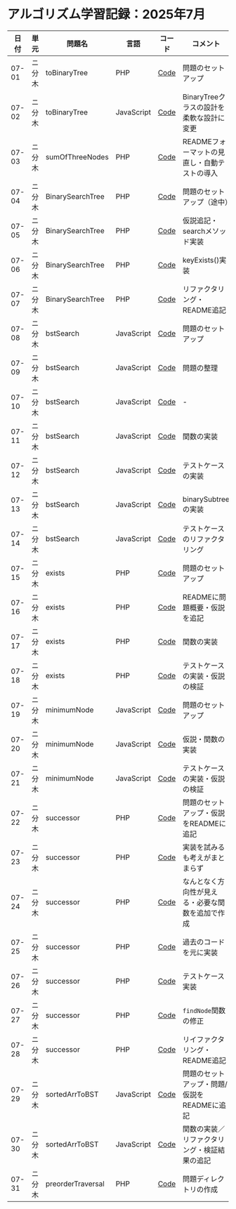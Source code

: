 # アルゴリズム学習記録：2025年7月

| 日付 | 単元 | 問題名 | 言語 | コード | コメント |
| - | - | - | - | - | - |
| 07-01 | ニ分木 | toBinaryTree | PHP | [Code](../binary-tree/src/php/toBinaryTree.php)| 問題のセットアップ |
| 07-02 | ニ分木 | toBinaryTree | JavaScript | [Code](../binary-tree/src/js/toBinaryTree.js)| BinaryTreeクラスの設計を柔軟な設計に変更 |
| 07-03 | ニ分木 | sumOfThreeNodes | PHP | [Code](../binary-tree/problems/02_sumOfThreeNodes/php/src/sumOfThreeNodes.php)| READMEフォーマットの見直し・自動テストの導入 |
| 07-04 | ニ分木 | BinarySearchTree | PHP | [Code](../binary-tree/problems/03_BinarySearchTree/README.md)| 問題のセットアップ（途中）|
| 07-05 | ニ分木 | BinarySearchTree | PHP | [Code](../binary-tree/problems/03_BinarySearchTree/README.md)| 仮説追記・searchメソッド実装 |
| 07-06 | ニ分木 | BinarySearchTree | PHP | [Code](../binary-tree/problems/03_BinarySearchTree/README.md)| keyExists()実装 |
| 07-07 | ニ分木 | BinarySearchTree | PHP | [Code](../binary-tree/problems/03_BinarySearchTree/README.md)| リファクタリング・README追記 |
| 07-08 | ニ分木 | bstSearch | JavaScript | [Code](../binary-tree/problems/04_bstSearch/README.md)| 問題のセットアップ |
| 07-09 | ニ分木 | bstSearch | JavaScript | [Code](../binary-tree/problems/04_bstSearch/README.md)| 問題の整理 |
| 07-10 | ニ分木 | bstSearch | JavaScript | [Code](../binary-tree/problems/04_bstSearch/README.md)| - |
| 07-11 | ニ分木 | bstSearch | JavaScript | [Code](../binary-tree/problems/04_bstSearch/README.md)| 関数の実装 |
| 07-12 | ニ分木 | bstSearch | JavaScript | [Code](../binary-tree/problems/04_bstSearch/README.md)| テストケースの実装 |
| 07-13 | ニ分木 | bstSearch | JavaScript | [Code](../binary-tree/problems/04_bstSearch/README.md)| binarySubtreeの実装 |
| 07-14 | ニ分木 | bstSearch | JavaScript | [Code](../binary-tree/problems/04_bstSearch/README.md)| テストケースのリファクタリング |
| 07-15 | ニ分木 | exists | PHP | [Code](../binary-tree/problems/05_exists)| 問題のセットアップ |
| 07-16 | ニ分木 | exists | PHP | [Code](../binary-tree/problems/05_exists/README.md)| READMEに問題概要・仮説を追記 |
| 07-17 | ニ分木 | exists | PHP | [Code](../binary-tree/problems/05_exists/src/exists.php)| 関数の実装 |
| 07-18 | ニ分木 | exists | PHP | [Code](../binary-tree/problems/05_exists/src/exists.php)| テストケースの実装・仮説の検証 |
| 07-19 | ニ分木 | minimumNode | JavaScript | [Code](../binary-tree/problems/06_minimumNode)| 問題のセットアップ |
| 07-20 | ニ分木 | minimumNode | JavaScript | [Code](../binary-tree/problems/06_minimumNode/js/src/minimumNode.js)| 仮説・関数の実装 |
| 07-21 | ニ分木 | minimumNode | JavaScript | [Code](../binary-tree/problems/06_minimumNode/js/src/minimumNodeTest.js)| テストケースの実装・仮説の検証 |
| 07-22 | ニ分木 | successor | PHP | [Code](../binary-tree/problems/07_successor)| 問題のセットアップ・仮説をREADMEに追記 |
| 07-23 | ニ分木 | successor | PHP | [Code](../binary-tree/problems/07_successor/php/src/successor.php)| 実装を試みるも考えがまとまらず |
| 07-24 | ニ分木 | successor | PHP | [Code](../binary-tree/problems/07_successor/php/src/successor.php)| なんとなく方向性が見える・必要な関数を追加で作成 |
| 07-25 | ニ分木 | successor | PHP | [Code](../binary-tree/problems/07_successor/php/src/successor.php)| 過去のコードを元に実装 |
| 07-26 | ニ分木 | successor | PHP | [Code](../binary-tree/problems/07_successor/php/src/successorTest.php)| テストケース実装 |
| 07-27 | ニ分木 | successor | PHP | [Code](../binary-tree/problems/07_successor/php/src/successorTest.php)| `findNode`関数の修正 |
| 07-28 | ニ分木 | successor | PHP | [Code](../binary-tree/problems/07_successor/php/src/successor.php)| リイファクタリング・README追記 |
| 07-29 | ニ分木 | sortedArrToBST | JavaScript | [Code](../binary-tree/problems/08_sortedArrToBST)| 問題のセットアップ・問題/仮説をREADMEに追記 |
| 07-30 | ニ分木 | sortedArrToBST | JavaScript | [Code](../binary-tree/problems/08_sortedArrToBST)| 関数の実装／リファクタリング・検証結果の追記 |
| 07-31 | ニ分木 | preorderTraversal | PHP | [Code](../binary-tree/problems/09_preorderTraversal)| 問題ディレクトリの作成 |